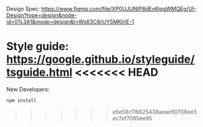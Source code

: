 Design Spec: https://www.figma.com/file/XP0UJUNIP8dEv6lqgWMQEg/UI-Design?type=design&node-id=0%3A1&mode=design&t=Ws63C6rUY5MKlrlE-1

Style guide: https://google.github.io/styleguide/tsguide.html
<<<<<<< HEAD
=======

New Developers:

`npm install`
>>>>>>> e5e58c116625438aeae90706ee3ec7ef7095ee95
